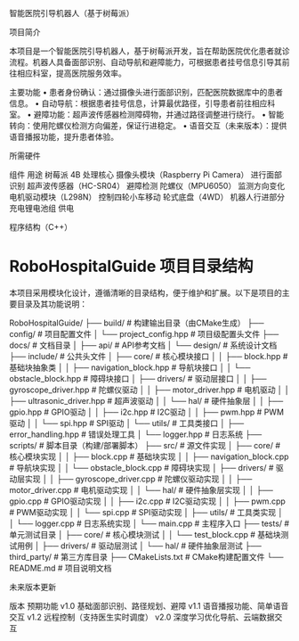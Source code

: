 智能医院引导机器人（基于树莓派）

项目简介

本项目是一个智能医院引导机器人，基于树莓派开发，旨在帮助医院优化患者就诊流程。机器人具备面部识别、自动导航和避障能力，可根据患者挂号信息引导其前往相应科室，提高医院服务效率。

主要功能
	•	患者身份确认：通过摄像头进行面部识别，匹配医院数据库中的患者信息。
	•	自动导航：根据患者挂号信息，计算最优路径，引导患者前往相应科室。
	•	避障功能：超声波传感器检测障碍物，并通过路径调整进行绕行。
	•	智能转向：使用陀螺仪检测方向偏差，保证行进稳定。
	•	语音交互（未来版本）：提供语音播报功能，提升患者体验。

所需硬件

组件	用途
树莓派 4B	处理核心
摄像头模块（Raspberry Pi Camera）	进行面部识别
超声波传感器（HC-SR04）	避障检测
陀螺仪（MPU6050）	监测方向变化
电机驱动模块（L298N）	控制四轮小车移动
轮式底盘（4WD）	机器人行进部分
充电锂电池组	供电

程序结构（C++）

# RoboHospitalGuide 项目目录结构

本项目采用模块化设计，遵循清晰的目录结构，便于维护和扩展。以下是项目的主要目录及其功能说明：

RoboHospitalGuide/
├── build/                # 构建输出目录（由CMake生成）
├── config/               # 项目配置文件
│   └── project_config.hpp # 项目级配置头文件
├── docs/                 # 文档目录
│   ├── api/              # API参考文档
│   └── design/           # 系统设计文档
├── include/              # 公共头文件
│   ├── core/             # 核心模块接口
│   │   ├── block.hpp       # 基础块抽象类
│   │   ├── navigation_block.hpp # 导航块接口
│   │   └── obstacle_block.hpp   # 障碍块接口
│   ├── drivers/          # 驱动层接口
│   │   ├── gyroscope_driver.hpp # 陀螺仪驱动
│   │   ├── motor_driver.hpp     # 电机驱动
│   │   ├── ultrasonic_driver.hpp # 超声波驱动
│   │   └── hal/           # 硬件抽象层
│   │       ├── gpio.hpp      # GPIO驱动
│   │       ├── i2c.hpp       # I2C驱动
│   │       ├── pwm.hpp       # PWM驱动
│   │       └── spi.hpp       # SPI驱动
│   └── utils/            # 工具类接口
│       ├── error_handling.hpp # 错误处理工具
│       └── logger.hpp       # 日志系统
├── scripts/              # 脚本目录（构建/部署脚本）
├── src/                  # 源文件实现
│   ├── core/             # 核心模块实现
│   │   ├── block.cpp       # 基础块实现
│   │   ├── navigation_block.cpp # 导航块实现
│   │   └── obstacle_block.cpp   # 障碍块实现
│   ├── drivers/          # 驱动层实现
│   │   ├── gyroscope_driver.cpp # 陀螺仪驱动实现
│   │   ├── motor_driver.cpp     # 电机驱动实现
│   │   └── hal/           # 硬件抽象层实现
│   │       ├── gpio.cpp      # GPIO驱动实现
│   │       ├── i2c.cpp       # I2C驱动实现
│   │       ├── pwm.cpp       # PWM驱动实现
│   │       └── spi.cpp       # SPI驱动实现
│   ├── utils/            # 工具类实现
│   │   └── logger.cpp       # 日志系统实现
│   └── main.cpp          # 主程序入口
├── tests/                # 单元测试目录
│   ├── core/             # 核心模块测试
│   │   └── test_block.cpp  # 基础块测试用例
│   ├── drivers/          # 驱动层测试
│   └── hal/              # 硬件抽象层测试
├── third_party/          # 第三方库目录
├── CMakeLists.txt        # CMake构建配置文件
└── README.md             # 项目说明文档

未来版本更新

版本	预期功能
v1.0	基础面部识别、路径规划、避障
v1.1	语音播报功能、简单语音交互
v1.2	远程控制（支持医生实时调度）
v2.0	深度学习优化导航、云端数据交互
